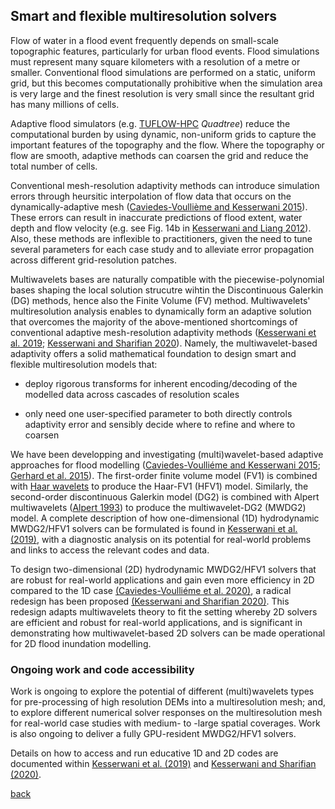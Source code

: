 ## Smart and flexible multiresolution solvers

Flow of water in a flood event frequently depends on small-scale topographic features, particularly for urban flood events. Flood simulations must represent many square kilometers with a resolution of a metre or smaller. Conventional flood simulations are performed on a static, uniform grid, but this becomes computationally prohibitive when the simulation area is very large and the finest resolution is very small since the resultant grid has many millions of cells.  

Adaptive flood simulators (e.g. [TUFLOW-HPC](https://wiki.tuflow.com/index.php?title=HPC_Introduction) *Quadtree*) reduce the computational burden by using dynamic, non-uniform grids to capture the important features of the topography and the flow.  Where the topography or flow are smooth, adaptive methods can coarsen the grid and reduce the total number of cells.

Conventional mesh-resolution adaptivity methods can introduce simulation errors through heursitic interpolation of flow data that occurs on the dynamically-adaptive mesh ([Caviedes-Voullième and Kesserwani 2015](https://doi.org/10.1016/j.advwatres.2015.09.016)). These errors can result in inaccurate predictions of flood extent, water depth and flow velocity (e.g. see Fig. 14b in [Kesserwani and Liang 2012](https://www.sciencedirect.com/science/article/pii/S0309170811002181)).  Also, these methods are inflexible to practitioners, given the need to tune several parameters for each case study and to alleviate error propagation across different grid-resolution patches.

Multiwavelets bases are naturally compatible with the piecewise-polynomial bases shaping the local solution strucutre wihtin the Discontinuous Galerkin (DG) methods, hence also the Finite Volume (FV) method. Multiwavelets' multiresolution analysis enables to dynamically form an adaptive solution that overcomes the majority of the above-mentioned shortcomings of conventional adaptive mesh-resolution adaptivity methods ([Kesserwani et al. 2019](https://doi.org/10.1016/j.advwatres.2019.04.019); [Kesserwani and Sharifian 2020](https://www.sciencedirect.com/science/article/pii/S0309170820303079)). Namely, the multiwavelet-based adaptivity offers a solid mathematical foundation to design smart and flexible multiresolution models that: 

* deploy rigorous transforms for inherent encoding/decoding of the modelled data across cascades of resolution scales 

* only need one user-specified parameter to both directly controls adaptivity error and sensibly decide where to refine and where to coarsen 

We have been developping and investigating (multi)wavelet-based adaptive approaches for flood modelling ([Caviedes-Voulliéme and Kesserwani 2015](10.1016/j.jcp.2015.08.030); [Gerhard et al. 2015](10.1016/j.advwatres.2015.09.016)). The first-order finite volume model (FV1) is combined with [Haar wavelets](https://en.wikipedia.org/wiki/Haar_wavelet) to produce the Haar-FV1 (HFV1) model. Similarly, the second-order discontinuous Galerkin model (DG2) is combined with Alpert multiwavelets ([Alpert 1993](https://doi.org/10.1137/0524016)) to produce the multiwavelet-DG2 (MWDG2) model. A complete description of how one-dimensional (1D) hydrodynamic MWDG2/HFV1 solvers can be formulated is found in [Kesserwani et al. (2019)](https://doi.org/10.1016/j.advwatres.2019.04.019), with a diagnostic analysis on its potential for real-world problems and links to access the relevant codes and data. 

To design two-dimensional (2D) hydrodynamic MWDG2/HFV1 solvers that are robust for real-world applications and gain even more efficiency in 2D compared to the 1D case [(Caviedes-Voulliéme et al. 2020)](doi.org/10.1016/j.advwatres.2020.103559), a radical redesign has been proposed [(Kesserwani and Sharifian 2020)](https://www.sciencedirect.com/science/article/pii/S0309170820303079). This redesign adapts multiwavelets theory to fit the setting whereby 2D solvers are efficient and robust for real-world applications, and is significant in demonstrating how multiwavelet-based 2D solvers can be made operational for 2D flood inundation modelling. 


### Ongoing work and code accessibility 
Work is ongoing to explore the potential of different (multi)wavelets types for pre-processing of high resolution DEMs into a multiresolution mesh; and, to explore different numerical solver responses on the multiresolution mesh for real-world case studies with medium- to -large spatial coverages. Work is also ongoing to deliver a fully GPU-resident MWDG2/HFV1 solvers.  

Details on how to access and run educative 1D and 2D codes are documented within [Kesserwani et al. (2019)](https://doi.org/10.1016/j.advwatres.2019.04.019) and [Kesserwani and Sharifian (2020)](https://www.sciencedirect.com/science/article/pii/S0309170820303079). 


[back](./)
